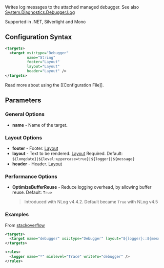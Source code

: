 Writes log messages to the attached managed debugger. See also [System.Diagnostics.Debugger.Log](https://msdn.microsoft.com/en-us/library/system.diagnostics.debugger.log.aspx)

Supported in .NET, Silverlight and Mono

## Configuration Syntax
```xml
<targets>
  <target xsi:type="Debugger"
          name="String"
          footer="Layout"
          layout="Layout"
          header="Layout" />
</targets>
```
Read more about using the [[Configuration File]].

## Parameters
### General Options
* **name** - Name of the target.

### Layout Options
* **footer** - Footer. [Layout](Data-types)  
* **layout** - Text to be rendered. [Layout](Data-types) Required. Default: `${longdate}|${level:uppercase=true}|${logger}|${message}`
* **header** - Header. [Layout](Data-types)

### Performance Options
* **OptimizeBufferReuse** - Reduce logging overhead, by allowing buffer reuse. Default: `True`
  > Introduced with NLog v4.4.2. Default became `True` with NLog v4.5

### Examples
From [stackoverflow](https://stackoverflow.com/a/260576/767425) 
```xml
<targets>
  <target name="debugger" xsi:type="Debugger" layout="${logger}::${message}"/>
</targets>

<rules>
  <logger name="*" minlevel="Trace" writeTo="debugger" />
</rules>
```